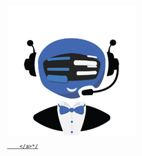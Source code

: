 <a href = "https://console.dialogflow.com/api-client/demo/embedded/c8fc065a-b6ad-486c-b0b1-8c230d25da3b" target = "_blank">
      <img src ="images/chatbot.png" width = "300" height = "300" >
        
        </a>*/